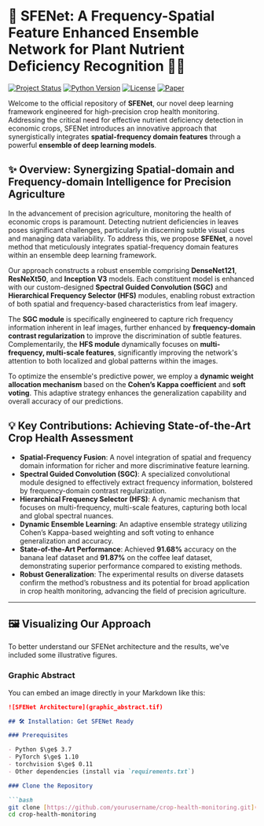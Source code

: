 # 🌟 SFENet: A Frequency-Spatial Feature Enhanced Ensemble Network for Plant Nutrient Deficiency Recognition 🌿🔬

[![Project Status](https://img.shields.io/badge/Status-Active-brightgreen.svg)](https://github.com/yourusername/crop-health-monitoring)
[![Python Version](https://img.shields.io/badge/Python-%E2%89%A73.7-blue.svg)](https://www.python.org/)
[![License](https://img.shields.io/badge/License-MIT-yellow.svg)](https://opensource.org/licenses/MIT)
[![Paper](https://img.shields.io/badge/Paper-Coming%20Soon-lightgrey.svg)](https://arxiv.org/)

Welcome to the official repository of **SFENet**, our novel deep learning framework engineered for high-precision crop health monitoring. Addressing the critical need for effective nutrient deficiency detection in economic crops, SFENet introduces an innovative approach that synergistically integrates **spatial-frequency domain features** through a powerful **ensemble of deep learning models**.

## ✨ Overview: Synergizing Spatial-domain and Frequency-domain Intelligence for Precision Agriculture

In the advancement of precision agriculture, monitoring the health of economic crops is paramount. Detecting nutrient deficiencies in leaves poses significant challenges, particularly in discerning subtle visual cues and managing data variability. To address this, we propose **SFENet**, a novel method that meticulously integrates spatial-frequency domain features within an ensemble deep learning framework.

Our approach constructs a robust ensemble comprising **DenseNet121**, **ResNeXt50**, and **Inception V3** models. Each constituent model is enhanced with our custom-designed **Spectral Guided Convolution (SGC)** and **Hierarchical Frequency Selector (HFS)** modules, enabling robust extraction of both spatial and frequency-based characteristics from leaf imagery.

The **SGC module** is specifically engineered to capture rich frequency information inherent in leaf images, further enhanced by **frequency-domain contrast regularization** to improve the discrimination of subtle features. Complementarily, the **HFS module** dynamically focuses on **multi-frequency, multi-scale features**, significantly improving the network's attention to both localized and global patterns within the images.

To optimize the ensemble's predictive power, we employ a **dynamic weight allocation mechanism** based on the **Cohen’s Kappa coefficient** and **soft voting**. This adaptive strategy enhances the generalization capability and overall accuracy of our predictions.

## 💡 Key Contributions: Achieving State-of-the-Art Crop Health Assessment

- **Spatial-Frequency Fusion**: A novel integration of spatial and frequency domain information for richer and more discriminative feature learning.
- **Spectral Guided Convolution (SGC)**: A specialized convolutional module designed to effectively extract frequency information, bolstered by frequency-domain contrast regularization.
- **Hierarchical Frequency Selector (HFS)**: A dynamic mechanism that focuses on multi-frequency, multi-scale features, capturing both local and global spectral nuances.
- **Dynamic Ensemble Learning**: An adaptive ensemble strategy utilizing Cohen’s Kappa-based weighting and soft voting to enhance generalization and accuracy.
- **State-of-the-Art Performance**: Achieved **91.68%** accuracy on the banana leaf dataset and **91.87%** on the coffee leaf dataset, demonstrating superior performance compared to existing methods.
- **Robust Generalization**: The experimental results on diverse datasets confirm the method’s robustness and its potential for broad application in crop health monitoring, advancing the field of precision agriculture.

---
## 🖼️ Visualizing Our Approach

To better understand our SFENet architecture and the results, we've included some illustrative figures.

### Graphic Abstract

You can embed an image directly in your Markdown like this:

```markdown
![SFENet Architecture](graphic_abstract.tif)

## 🛠️ Installation: Get SFENet Ready

### Prerequisites

- Python $\ge$ 3.7
- PyTorch $\ge$ 1.10
- torchvision $\ge$ 0.11
- Other dependencies (install via `requirements.txt`)

### Clone the Repository

```bash
git clone [https://github.com/yourusername/crop-health-monitoring.git](https://github.com/yourusername/crop-health-monitoring.git)
cd crop-health-monitoring
